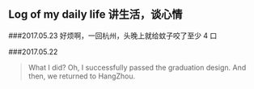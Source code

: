 ## Log of my daily life 讲生活，谈心情

###2017.05.23
好烦啊，一回杭州，头晚上就给蚊子咬了至少 4 口

###2017.05.22
> What I did? Oh, I successfully passed the graduation design.
> And then, we returned to HangZhou.